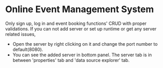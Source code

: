 # Online Event Management System
 Only sign up, log in and event booking functions' CRUD with proper validations.
 If you can not add server or set up runtime or get any server related issues,
  - Open the server by right clicking on it and change the port number to default(8080).
  - You can see the added server in bottom panel. The server tab is in between 'properties' tab and 'data source explorer' tab.
